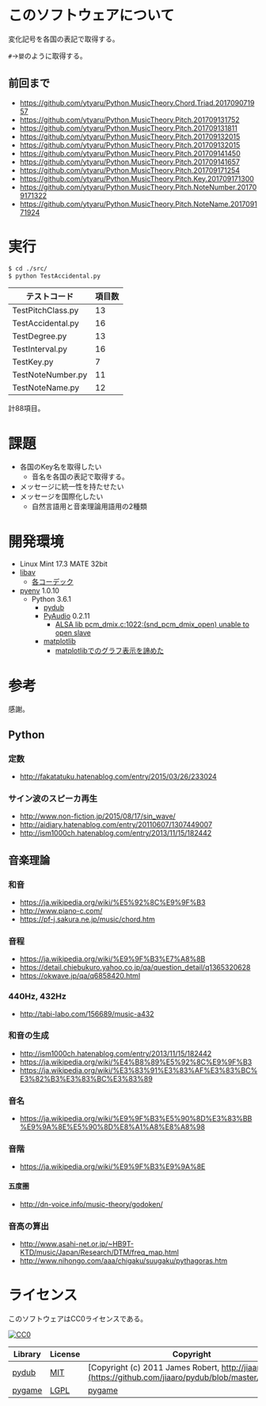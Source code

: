 ﻿# このソフトウェアについて

変化記号を各国の表記で取得する。

`#`→`嬰`のように取得する。

## 前回まで

* https://github.com/ytyaru/Python.MusicTheory.Chord.Triad.201709071957
* https://github.com/ytyaru/Python.MusicTheory.Pitch.201709131752
* https://github.com/ytyaru/Python.MusicTheory.Pitch.201709131811
* https://github.com/ytyaru/Python.MusicTheory.Pitch.201709132015
* https://github.com/ytyaru/Python.MusicTheory.Pitch.201709132015
* https://github.com/ytyaru/Python.MusicTheory.Pitch.201709141450
* https://github.com/ytyaru/Python.MusicTheory.Pitch.201709141657
* https://github.com/ytyaru/Python.MusicTheory.Pitch.201709171254
* https://github.com/ytyaru/Python.MusicTheory.Pitch.Key.201709171300
* https://github.com/ytyaru/Python.MusicTheory.Pitch.NoteNumber.201709171322
* https://github.com/ytyaru/Python.MusicTheory.Pitch.NoteName.201709171924

# 実行

```sh
$ cd ./src/
$ python TestAccidental.py
```

テストコード|項目数
------------|------
TestPitchClass.py|13
TestAccidental.py|16
TestDegree.py|13
TestInterval.py|16
TestKey.py|7
TestNoteNumber.py|11
TestNoteName.py|12

計88項目。

# 課題

* 各国のKey名を取得したい
    * 音名を各国の表記で取得する。
* メッセージに統一性を持たせたい
* メッセージを国際化したい
    * 自然言語用と音楽理論用語用の2種類

# 開発環境

* Linux Mint 17.3 MATE 32bit
* [libav](http://ytyaru.hatenablog.com/entry/2018/08/24/000000)
    * [各コーデック](http://ytyaru.hatenablog.com/entry/2018/08/23/000000)
* [pyenv](https://github.com/pylangstudy/201705/blob/master/27/Python%E5%AD%A6%E7%BF%92%E7%92%B0%E5%A2%83%E3%82%92%E7%94%A8%E6%84%8F%E3%81%99%E3%82%8B.md) 1.0.10
    * Python 3.6.1
        * [pydub](http://ytyaru.hatenablog.com/entry/2018/08/25/000000)
        * [PyAudio](http://ytyaru.hatenablog.com/entry/2018/07/27/000000) 0.2.11
            * [ALSA lib pcm_dmix.c:1022:(snd_pcm_dmix_open) unable to open slave](http://ytyaru.hatenablog.com/entry/2018/07/29/000000)
        * [matplotlib](http://ytyaru.hatenablog.com/entry/2018/07/22/000000)
            * [matplotlibでのグラフ表示を諦めた](http://ytyaru.hatenablog.com/entry/2018/08/05/000000)

# 参考

感謝。

## Python

### 定数

* http://fakatatuku.hatenablog.com/entry/2015/03/26/233024

### サイン波のスピーカ再生

* http://www.non-fiction.jp/2015/08/17/sin_wave/
* http://aidiary.hatenablog.com/entry/20110607/1307449007
* http://ism1000ch.hatenablog.com/entry/2013/11/15/182442

## 音楽理論

### 和音

* https://ja.wikipedia.org/wiki/%E5%92%8C%E9%9F%B3
* http://www.piano-c.com/
* https://pf-j.sakura.ne.jp/music/chord.htm

### 音程

* https://ja.wikipedia.org/wiki/%E9%9F%B3%E7%A8%8B
* https://detail.chiebukuro.yahoo.co.jp/qa/question_detail/q1365320628
* https://okwave.jp/qa/q6858420.html

### 440Hz, 432Hz

* http://tabi-labo.com/156689/music-a432

### 和音の生成

* http://ism1000ch.hatenablog.com/entry/2013/11/15/182442
* https://ja.wikipedia.org/wiki/%E4%B8%89%E5%92%8C%E9%9F%B3
* https://ja.wikipedia.org/wiki/%E3%83%91%E3%83%AF%E3%83%BC%E3%82%B3%E3%83%BC%E3%83%89

### 音名

* https://ja.wikipedia.org/wiki/%E9%9F%B3%E5%90%8D%E3%83%BB%E9%9A%8E%E5%90%8D%E8%A1%A8%E8%A8%98

### 音階

* https://ja.wikipedia.org/wiki/%E9%9F%B3%E9%9A%8E

#### 五度圏

* http://dn-voice.info/music-theory/godoken/

### 音高の算出

* http://www.asahi-net.or.jp/~HB9T-KTD/music/Japan/Research/DTM/freq_map.html
* http://www.nihongo.com/aaa/chigaku/suugaku/pythagoras.htm

# ライセンス

このソフトウェアはCC0ライセンスである。

[![CC0](http://i.creativecommons.org/p/zero/1.0/88x31.png "CC0")](http://creativecommons.org/publicdomain/zero/1.0/deed.ja)

Library|License|Copyright
-------|-------|---------
[pydub](https://github.com/jiaaro/pydub)|[MIT](https://github.com/jiaaro/pydub/blob/master/LICENSE)|[Copyright (c) 2011 James Robert, http://jiaaro.com](https://github.com/jiaaro/pydub/blob/master/LICENSE)
[pygame](http://www.pygame.org/)|[LGPL](https://www.pygame.org/docs/)|[pygame](http://www.pygame.org/)

